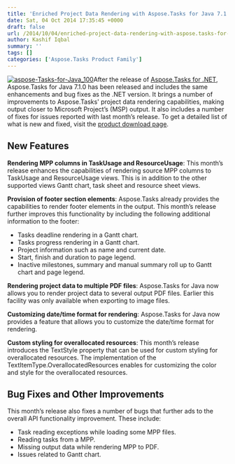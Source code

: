 ```yaml
---
title: 'Enriched Project Data Rendering with Aspose.Tasks for Java 7.1.0'
date: Sat, 04 Oct 2014 17:35:45 +0000
draft: false
url: /2014/10/04/enriched-project-data-rendering-with-aspose.tasks-for-java-7.1.0/
author: Kashif Iqbal
summary: ''
tags: []
categories: ['Aspose.Tasks Product Family']
---
```


[![][1]](http://www.aspose.com/java/project-management-component.aspx)After the release of [Aspose.Tasks for .NET][2], Aspose.Tasks for Java 7.1.0 has been released and includes the same enhancements and bug fixes as the .NET version. It brings a number of improvements to Aspose.Tasks' project data rendering capabilities, making output closer to Microsoft Project’s (MSP) output. It also includes a number of fixes for issues reported with last month’s release. To get a detailed list of what is new and fixed, visit the [product download page][3].

## New Features

**Rendering MPP columns in TaskUsage and ResourceUsage**: This month’s release enhances the capabilities of rendering source MPP columns to TaskUsage and ResourceUsage views. This is in addition to the other supported views Gantt chart, task sheet and resource sheet views.

**Provision of footer section elements**: Aspose.Tasks already provides the capabilities to render footer elements in the output. This month’s release further improves this functionality by including the following additional information to the footer:

*   Tasks deadline rendering in a Gantt chart.
*   Tasks progress rendering in a Gantt chart.
*   Project information such as name and current date.
*   Start, finish and duration to page legend.
*   Inactive milestones, summary and manual summary roll up to Gantt chart and page legend.

**Rendering project data to multiple PDF files**: Aspose.Tasks for Java now allows you to render project data to several output PDF files. Earlier this facility was only available when exporting to image files.

**Customizing date/time format for rendering**: Aspose.Tasks for Java now provides a feature that allows you to customize the date/time format for rendering.

**Custom styling for overallocated resources**: This month’s release introduces the TextStyle property that can be used for custom styling for overallocated resources. The implementation of the TextItemType.OverallocatedResources enables for customizing the color and style for the overallocated resources.

## Bug Fixes and Other Improvements

This month’s release also fixes a number of bugs that further ads to the overall API functionality improvement. These include:

*   Task reading exceptions while loading some MPP files.
*   Reading tasks from a MPP.
*   Missing output data while rendering MPP to PDF.
*   Issues related to Gantt chart.




[1]: https://blog.aspose.com/wp-content/uploads/sites/2/2014/10/aspose-Tasks-for-Java_100.png "aspose-Tasks-for-Java_100"
[2]: http://www.aspose.com/community/files/51/.net-components/aspose.tasks-for-.net/entry577288.aspx
[3]: http://www.aspose.com/community/files/72/java-components/aspose.tasks-for-java/default.aspx




